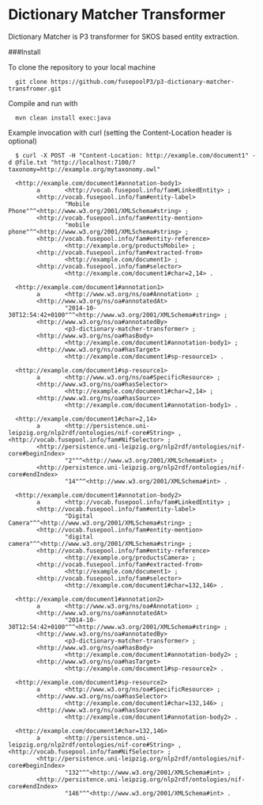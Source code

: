 Dictionary Matcher Transformer
=========================
Dictionary Matcher is P3 transformer for SKOS based entity extraction. 

###Install

To clone the repository to your local machine

      git clone https://github.com/fusepoolP3/p3-dictionary-matcher-transfromer.git

Compile and run with

      mvn clean install exec:java

Example invocation with curl (setting the Content-Location header is optional)

      $ curl -X POST -H "Content-Location: http://example.com/document1" -d @file.txt "http://localhost:7100/?taxonomy=http://example.org/mytaxonomy.owl"
 
      <http://example.com/document1#annotation-body1>
            a       <http://vocab.fusepool.info/fam#LinkedEntity> ;
            <http://vocab.fusepool.info/fam#entity-label>
                    "Mobile Phone"^^<http://www.w3.org/2001/XMLSchema#string> ;
            <http://vocab.fusepool.info/fam#entity-mention>
                    "mobile phone"^^<http://www.w3.org/2001/XMLSchema#string> ;
            <http://vocab.fusepool.info/fam#entity-reference>
                    <http://example.org/productsMobile> ;
            <http://vocab.fusepool.info/fam#extracted-from>
                    <http://example.com/document1> ;
            <http://vocab.fusepool.info/fam#selector>
                    <http://example.com/document1#char=2,14> .
      			  
      <http://example.com/document1#annotation1>
            a       <http://www.w3.org/ns/oa#Annotation> ;
            <http://www.w3.org/ns/oa#annotatedAt>
                    "2014-10-30T12:54:42+0100"^^<http://www.w3.org/2001/XMLSchema#string> ;
            <http://www.w3.org/ns/oa#annotatedBy>
                    <p3-dictionary-matcher-transformer> ;
            <http://www.w3.org/ns/oa#hasBody>
                    <http://example.com/document1#annotation-body1> ;
            <http://www.w3.org/ns/oa#hasTarget>
                    <http://example.com/document1#sp-resource1> .
      
      <http://example.com/document1#sp-resource1>
            a       <http://www.w3.org/ns/oa#SpecificResource> ;
            <http://www.w3.org/ns/oa#hasSelector>
                    <http://example.com/document1#char=2,14> ;
            <http://www.w3.org/ns/oa#hasSource>
                    <http://example.com/document1#annotation-body1> .
      			  
      <http://example.com/document1#char=2,14>
            a       <http://persistence.uni-leipzig.org/nlp2rdf/ontologies/nif-core#String> , <http://vocab.fusepool.info/fam#NifSelector> ;
            <http://persistence.uni-leipzig.org/nlp2rdf/ontologies/nif-core#beginIndex>
                    "2"^^<http://www.w3.org/2001/XMLSchema#int> ;
            <http://persistence.uni-leipzig.org/nlp2rdf/ontologies/nif-core#endIndex>
                    "14"^^<http://www.w3.org/2001/XMLSchema#int> .
      
      <http://example.com/document1#annotation-body2>
            a       <http://vocab.fusepool.info/fam#LinkedEntity> ;
            <http://vocab.fusepool.info/fam#entity-label>
                    "Digital Camera"^^<http://www.w3.org/2001/XMLSchema#string> ;
            <http://vocab.fusepool.info/fam#entity-mention>
                    "digital camera"^^<http://www.w3.org/2001/XMLSchema#string> ;
            <http://vocab.fusepool.info/fam#entity-reference>
                    <http://example.org/productsCamera> ;
            <http://vocab.fusepool.info/fam#extracted-from>
                    <http://example.com/document1> ;
            <http://vocab.fusepool.info/fam#selector>
                    <http://example.com/document1#char=132,146> .
      			  
      <http://example.com/document1#annotation2>
            a       <http://www.w3.org/ns/oa#Annotation> ;
            <http://www.w3.org/ns/oa#annotatedAt>
                    "2014-10-30T12:54:42+0100"^^<http://www.w3.org/2001/XMLSchema#string> ;
            <http://www.w3.org/ns/oa#annotatedBy>
                    <p3-dictionary-matcher-transformer> ;
            <http://www.w3.org/ns/oa#hasBody>
                    <http://example.com/document1#annotation-body2> ;
            <http://www.w3.org/ns/oa#hasTarget>
                    <http://example.com/document1#sp-resource2> .
      
      <http://example.com/document1#sp-resource2>
            a       <http://www.w3.org/ns/oa#SpecificResource> ;
            <http://www.w3.org/ns/oa#hasSelector>
                    <http://example.com/document1#char=132,146> ;
            <http://www.w3.org/ns/oa#hasSource>
                    <http://example.com/document1#annotation-body2> .
      
      <http://example.com/document1#char=132,146>
            a       <http://persistence.uni-leipzig.org/nlp2rdf/ontologies/nif-core#String> , <http://vocab.fusepool.info/fam#NifSelector> ;
            <http://persistence.uni-leipzig.org/nlp2rdf/ontologies/nif-core#beginIndex>
                    "132"^^<http://www.w3.org/2001/XMLSchema#int> ;
            <http://persistence.uni-leipzig.org/nlp2rdf/ontologies/nif-core#endIndex>
                    "146"^^<http://www.w3.org/2001/XMLSchema#int> .
